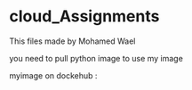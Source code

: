 # cloud_Assignments
This files made by Mohamed Wael

you need to pull python image to use my image

myimage on dockehub : 

